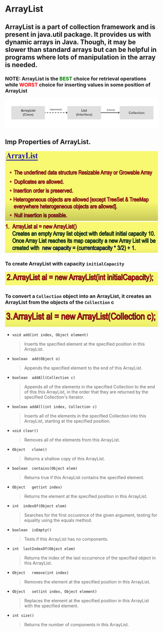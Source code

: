 # ArrayList
ArrayList is a part of collection framework and is present in java.util package. It provides us with dynamic arrays in Java. Though, it may be slower than standard arrays but can be helpful in programs where lots of manipulation in the array is needed.
---

### NOTE: ArrayList is the <span style="color: green;">BEST</span> choice for retrieval operations while <span style="color: red;">WORST</span> choice for inserting values in some position of ArrayList

![](images/ArrayList.png)

## Imp Properties of ArrayList.

![](images/Array_List_Durga1.JPG)
![](images/Array_List_Durga2.JPG)


### To create ArrayList with capacity `initialCapacity`

![](images/Array_List_Durga3.JPG)

### To convert a `Collection` object into an ArrayList, it creates an ArrayList from the objects of the `Collection` c

![](images/Array_List_Durga4.JPG)

* `void add(int index, Object element)`
  > Inserts the specified element at the specified position in this ArrayList.

* `boolean	add(Object o)`
  > Appends the specified element to the end of this ArrayList.

* `boolean	addAll(Collection c)`
  > Appends all of the elements in the specified Collection to the end of this this ArrayList, in the order that they are returned by the specified Collection's Iterator.

* `boolean addAll(int index, Collection c)`
  > Inserts all of the elements in the specified Collection into this ArrayList, starting at the specified position.

* `void clear()`
  > Removes all of the elements from this ArrayList.
* `Object	clone()`
  > Returns a shallow copy of this ArrayList.
* `boolean	contains(Object elem)`
  > Returns true if this ArrayList contains the specified element.
* `Object	get(int index)`
  > Returns the element at the specified position in this ArrayList.
* `int	indexOf(Object elem)`
  > Searches for the first occurence of the given argument, testing for equality using the equals method.
* `boolean	isEmpty()`
  > Tests if this ArrayList has no components.
* `int	lastIndexOf(Object elem)`
  > Returns the index of the last occurrence of the specified object in this ArrayList.
* `Object	remove(int index)`
  > Removes the element at the specified position in this ArrayList.
* `Object	set(int index, Object element)`
  > Replaces the element at the specified position in this ArrayList with the specified element.
* `int size()`
  > Returns the number of components in this ArrayList.